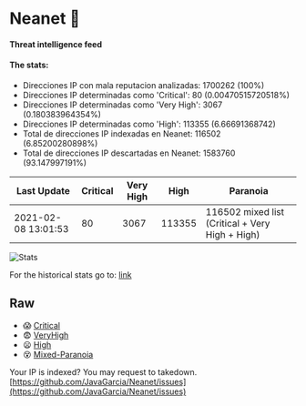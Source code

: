 # Neanet :hocho:
#### Threat intelligence feed
#### The stats:

- Direcciones IP con mala reputacion analizadas: 1700262 (100%)
- Direcciones IP determinadas como 'Critical':  80 (0.00470515720518%)
- Direcciones IP determinadas como 'Very High':  3067 (0.180383964354%)
- Direcciones IP determinadas como 'High':  113355 (6.66691368742)
- Total de direcciones IP indexadas en Neanet:  116502 (6.85200280898%)
- Total de direcciones IP descartadas en Neanet:  1583760 (93.147997191%)

| Last Update | Critical | Very High | High | Paranoia |
| --- | --- | --- | --- | --- |
| 2021-02-08 13:01:53 | 80 | 3067 | 113355 | 116502 mixed list (Critical + Very High + High)|

![Stats](https://docs.google.com/spreadsheets/d/e/2PACX-1vSnaNMIXVabIpDJjufMlzH7poXnshF3mgd8Is1g9ytUEzVsP5my4Trn8f-xkoLLQ38xpL3HtmUexLo6/pubchart?oid=501124687&format=image)

For the historical stats go to: [link](/stats.csv)
## Raw
- :scream: [Critical](https://raw.githubusercontent.com/JavaGarcia/Neanet/master/blacklists/neanet_critical.txt)
- :fearful: [VeryHigh](https://raw.githubusercontent.com/JavaGarcia/Neanet/master/blacklists/neanet_veryHigh.txtt)
- :frowning: [High](https://raw.githubusercontent.com/JavaGarcia/Neanet/master/blacklists/neanet_high.txt)
- :dizzy_face: [Mixed-Paranoia](https://raw.githubusercontent.com/JavaGarcia/Neanet/master/blacklists/neanet_all.txt)


Your IP is indexed? You may request to takedown. [https://github.com/JavaGarcia/Neanet/issues](https://github.com/JavaGarcia/Neanet/issues)



















































































































































































































































































































































































































































































































































































































































































































































































































































































































































































































































































































































































































































































































































































































































































































































































































































































































































































































































































































































































































































































































































































































































































































































































































































































































































































































































































































































































































































































































































































































































































































































































































































































































































































































































































































































































































































































































































































































































































































































































































































































































































































































